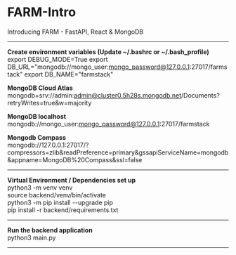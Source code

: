 # FARM-Intro
Introducing FARM - FastAPI, React &amp; MongoDB
****
**Create environment variables (Update ~/.bashrc or ~/.bash_profile)**  
export DEBUG_MODE=True
export DB_URL="mongodb://mongo_user:mongo_password@127.0.0.1:27017/farmstack"
export DB_NAME="farmstack"  

**MongoDB Cloud Atlas**  
mongodb+srv://admin:admin@cluster0.5h28s.mongodb.net/Documents?retryWrites=true&w=majority

**MongoDB localhost**  
mongodb://mongo_user:mongo_password@127.0.0.1:27017/farmstack  

**Mongodb Compass**  
mongodb://127.0.0.1:27017/?compressors=zlib&readPreference=primary&gssapiServiceName=mongodb&appname=MongoDB%20Compass&ssl=false  

****
**Virtual Environment / Dependencies set up**  
python3 -m venv venv  
source backend/venv/bin/activate  
python3 -m pip install --upgrade pip  
pip install -r backend/requirements.txt  
****
**Run the backend application**  
python3 main.py


****